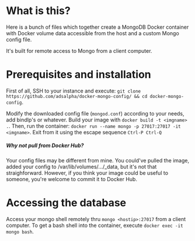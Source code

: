 # What is this?

Here is a bunch of files which together create a MongoDB Docker container with Docker volume data accessible from the host and a custom Mongo config file.

It's built for remote access to Mongo from a client computer.

# Prerequisites and installation

First of all, SSH to your instance and execute: `git clone https://github.com/adsalpha/docker-mongo-config/ && cd docker-mongo-config`.

Modify the downloaded config file (`mongod.conf`) according to your needs, add bindIp's or whatever. Build your image with `docker build -t <imgname> .`. Then, run the container: `docker run --name mongo -p 27017:27017 -it <imgname>`. Exit from it using the escape sequence `Ctrl-P Ctrl-Q`

##### Why not pull from Docker Hub?
Your config files may be different from mine. You could've pulled the image, added your config to /var/lib/volumes/.../_data, but it's not that straighforward. However, if you think your image could be useful to someone, you're welcome to commit it to Docker Hub.

# Accessing the database

Access your mongo shell remotely thru `mongo <hostip>:27017` from a client computer. To get a bash shell into the container, execute `docker exec -it mongo bash`.
